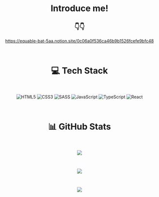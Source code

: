 <div align="center">

# Introduce me!
  
## 👇👇

https://equable-bat-5aa.notion.site/0c06a0f536ca46b9b1526fcefe9bfc48
  
 <br>
  
# 💻 Tech Stack
  
</div>

</br>

<div align="center">

![HTML5](https://img.shields.io/badge/html5-%23E34F26.svg?style=for-the-badge&logo=html5&logoColor=white) ![CSS3](https://img.shields.io/badge/css3-%231572B6.svg?style=for-the-badge&logo=css3&logoColor=white) ![SASS](https://img.shields.io/badge/SASS-hotpink.svg?style=for-the-badge&logo=SASS&logoColor=white) ![JavaScript](https://img.shields.io/badge/javascript-%23323330.svg?style=for-the-badge&logo=javascript&logoColor=%23F7DF1E) ![TypeScript](https://img.shields.io/badge/typescript-%23007ACC.svg?style=for-the-badge&logo=typescript&logoColor=white) ![React](https://img.shields.io/badge/react-%2320232a.svg?style=for-the-badge&logo=react&logoColor=%2361DAFB) 
  
 <br/>
  
# 📊 GitHub Stats

  </br>
  
![](https://github-readme-stats.vercel.app/api?username=SONGDAM&theme=react&hide_border=false&include_all_commits=false&count_private=false)

<br/>

![](https://github-readme-streak-stats.herokuapp.com/?user=SONGDAM&theme=react&hide_border=false)

<br/>

![](https://github-readme-stats.vercel.app/api/top-langs/?username=SONGDAM&theme=react&hide_border=false&include_all_commits=false&count_private=false&layout=compact)

 
</div>
